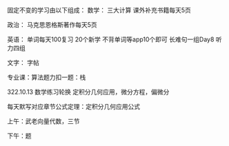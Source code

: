 固定不变的学习由以下组成：
数学：
三大计算
课外补充书籍每天5页


政治：
马克思恩格斯著作每天5页

英语：
	单词每天100复习
	20个新学
	不背单词等app10个即可
长难句一组Day8
	听力四组

文字：
字帖

专业课：算法题力扣一题：栈

322.10.13
数学练习轮换 定积分几何应用，微分方程，偏微分


每天默写对应章节公式定理：定积分几何应用公式

上午：武老向量代数，三节

下午：题



